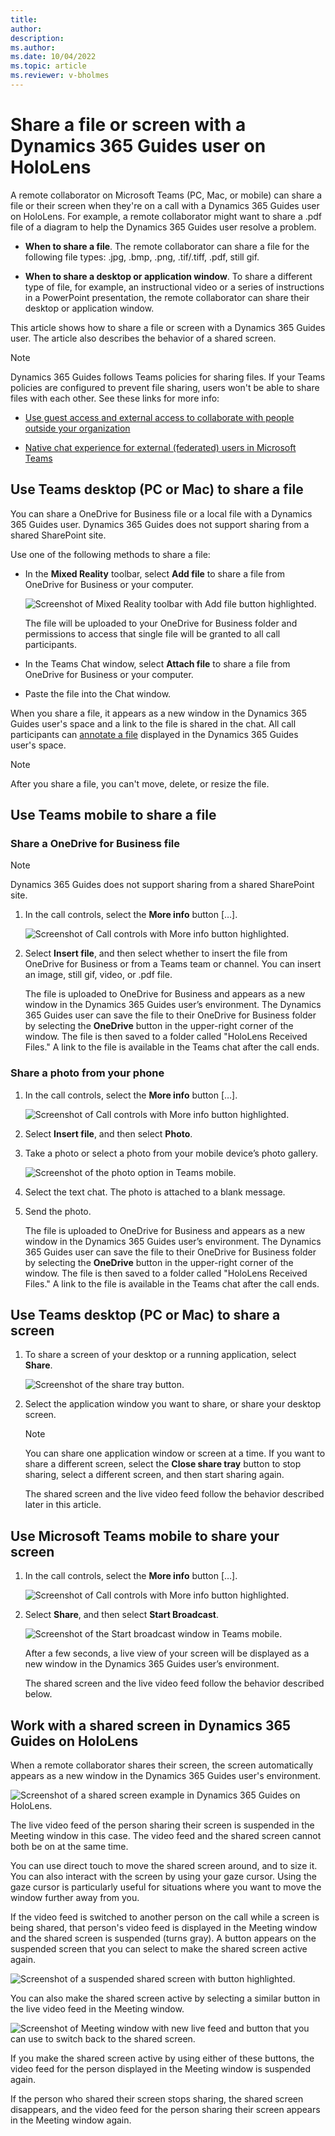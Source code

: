 ```yaml
---
title: 
author: 
description: 
ms.author: 
ms.date: 10/04/2022
ms.topic: article
ms.reviewer: v-bholmes
---
```


# Share a file or screen with a Dynamics 365 Guides user on HoloLens

A remote collaborator on Microsoft Teams (PC, Mac, or mobile) can share a file or their screen when they're on a call with a Dynamics 365 Guides user on HoloLens. For example, a remote collaborator might want to share a .pdf file of a diagram to help the Dynamics 365 Guides user resolve a problem.

- **When to share a file**. The remote collaborator can share a file for the following file types: .jpg, .bmp, .png, .tif/.tiff, .pdf, still gif.

- **When to share a desktop or application window**. To share a different type of file, for example, an instructional video or a series of instructions in a PowerPoint presentation, the remote collaborator can share their desktop or application window. 

This article shows how to share a file or screen with a Dynamics 365 Guides user. The article also describes the behavior of a shared screen. 

> [!NOTE]
> Dynamics 365 Guides follows Teams policies for sharing files. If your Teams policies are configured to prevent file sharing, users won't be able to share files with each other. See these links for more info:
>
> - [Use guest access and external access to collaborate with people outside your organization](/microsoftteams/communicate-with-users-from-other-organizations#compare-external-and-guest-access)
>
> - [Native chat experience for external (federated) users in Microsoft Teams](/microsoftteams/native-chat-for-external-users)

## Use Teams desktop (PC or Mac) to share a file 

You can share a OneDrive for Business file or a local file with a Dynamics 365 Guides user. Dynamics 365 Guides does not support sharing from a shared SharePoint site.   

Use one of the following methods to share a file:

- In the **Mixed Reality** toolbar, select **Add file** to share a file from OneDrive for Business or your computer. 

   ![Screenshot of Mixed Reality toolbar with Add file button highlighted.](media/calling-file-sharing-teams-desktop-mr-toolbar.JPG "SharePhoto") 

   The file will be uploaded to your OneDrive for Business folder and permissions to access that single file will be granted to all call participants.    

- In the Teams Chat window, select **Attach file** to share a file from OneDrive for Business or your computer. 

- Paste the file into the Chat window.

When you share a file, it appears as a new window in the Dynamics 365 Guides user's space and a link to the file is shared in the chat. All call participants can [annotate a file](calling-annotations.md) displayed in the Dynamics 365 Guides user's space.

> [!Note]
> After you share a file, you can't move, delete, or resize the file.

## Use Teams mobile to share a file 

### Share a OneDrive for Business file 

> [!NOTE]
> Dynamics 365 Guides does not support sharing from a shared SharePoint site.   

1. In the call controls, select the **More info** button […].

    ![Screenshot of Call controls with More info button highlighted.](media/calling-file-sharing-mobile-call-controls.JPG "SharePhoto")

2. Select **Insert file**, and then select whether to insert the file from OneDrive for Business or from a Teams team or channel. You can insert an image, still gif, video, or .pdf file.

    The file is uploaded to OneDrive for Business and appears as a new window in the Dynamics 365 Guides user’s environment. The Dynamics 365 Guides user can save the file to their OneDrive for Business folder by selecting the **OneDrive** button in the upper-right corner of the window. The file is then saved to a folder called "HoloLens Received Files." A link to the file is available in the Teams chat after the call ends.

### Share a photo from your phone 

1. In the call controls, select the **More info** button […].

    ![Screenshot of Call controls with More info button highlighted.](media/calling-file-sharing-mobile-call-controls.JPG "SharePhoto")

2. Select **Insert file**, and then select **Photo**. 

3. Take a photo or select a photo from your mobile device’s photo gallery. 

    ![Screenshot of the photo option in Teams mobile.](media/calling-file-sharing-photo-teams-mobile.JPG "SharePhoto")

4. Select the text chat. The photo is attached to a blank message. 

5. Send the photo.    

    The file is uploaded to OneDrive for Business and appears as a new window in the Dynamics 365 Guides user’s environment. The Dynamics 365 Guides user can save the file to their OneDrive for Business folder by selecting the **OneDrive** button in the upper-right corner of the window. The file is then saved to a folder called "HoloLens Received Files." A link to the file is available in the Teams chat after the call ends.

## Use Teams desktop (PC or Mac) to share a screen 

1. To share a screen of your desktop or a running application, select **Share**.

   ![Screenshot of the share tray button.](media/calling-screen-sharing-4.JPG "Screenshot of the Share tray button")
   
2. Select the application window you want to share, or share your desktop screen. 

    > [!Note]
    > You can share one application window or screen at a time. If you want to share a different screen, select the **Close share tray** button to stop sharing, select a different screen, and then start sharing again.

    The shared screen and the live video feed follow the behavior described later in this article.

## Use Microsoft Teams mobile to share your screen 

1. In the call controls, select the **More info** button […].

    ![Screenshot of Call controls with More info button highlighted.](media/calling-file-sharing-mobile-call-controls.JPG "Screenshot of Call controls with More info button highlighted")

2. Select **Share**, and then select **Start Broadcast**.

    ![Screenshot of the Start broadcast window in Teams mobile.](media/calling-screen-sharing-5.JPG "Screenshot of the Start broadcast window in Teams mobile")

    After a few seconds, a live view of your screen will be displayed as a new window in the Dynamics 365 Guides user’s environment. 

    The shared screen and the live video feed follow the behavior described below.

## Work with a shared screen in Dynamics 365 Guides on HoloLens

When a remote collaborator shares their screen, the screen automatically appears as a new window in the Dynamics 365 Guides user's environment.

![Screenshot of a shared screen example in Dynamics 365 Guides on HoloLens.](media/calling-screen-sharing-1.JPG "Screenshot of a shared screen example in Dynamics 365 Guides on HoloLens")

The live video feed of the person sharing their screen is suspended in the Meeting window in this case. The video feed and the shared screen cannot both be on at the same time.

You can use direct touch to move the shared screen around, and to size it. You can also interact with the screen by using your gaze cursor. Using the gaze cursor is particularly useful for situations where you want to move the window further away from you. 

If the video feed is switched to another person on the call while a screen is being shared, that person's video feed is displayed in the Meeting window and the shared screen is suspended (turns gray). A button appears on the suspended screen that you can select to make the shared screen active again. 

![Screenshot of a suspended shared screen with button highlighted.](media/calling-screen-sharing-3.JPG "Screenshot of a suspended shared screen with button highlighted")

You can also make the shared screen active by selecting a similar button in the live video feed in the Meeting window. 

![Screenshot of Meeting window with new live feed and button that you can use to switch back to the shared screen.](media/calling-screen-sharing-2.JPG "Screenshot of Meeting window with new live feed and button that you can use to switch back to the shared screen")

If you make the shared screen active by using either of these buttons, the video feed for the person displayed in the Meeting window is suspended again. 

If the person who shared their screen stops sharing, the shared screen disappears, and the video feed for the person sharing their screen appears in the Meeting window again. 

